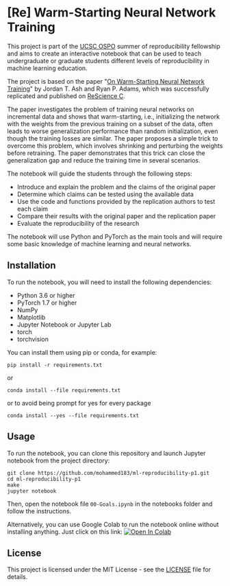 # [Re] Warm-Starting Neural Network Training

This project is part of the [UCSC OSPO](https://ospo.ucsc.edu/) summer of reproducibility fellowship and aims to create an interactive notebook that can be used to teach undergraduate or graduate students different levels of reproducibility in machine learning education.

The project is based on the paper "[On Warm-Starting Neural Network Training](https://arxiv.org/abs/1910.08475)" by Jordan T. Ash and Ryan P. Adams, which was successfully replicated and published on [ReScience C](https://rescience.github.io/bibliography/Kireev_2021.html).

The paper investigates the problem of training neural networks on incremental data and shows that warm-starting, i.e., initializing the network with the weights from the previous training on a subset of the data, often leads to worse generalization performance than random initialization, even though the training losses are similar. The paper proposes a simple trick to overcome this problem, which involves shrinking and perturbing the weights before retraining. The paper demonstrates that this trick can close the generalization gap and reduce the training time in several scenarios.

The notebook will guide the students through the following steps:

- Introduce and explain the problem and the claims of the original paper
- Determine which claims can be tested using the available data
- Use the code and functions provided by the replication authors to test each claim
- Compare their results with the original paper and the replication paper
- Evaluate the reproducibility of the research

The notebook will use Python and PyTorch as the main tools and will require some basic knowledge of machine learning and neural networks.

## Installation

To run the notebook, you will need to install the following dependencies:

- Python 3.6 or higher
- PyTorch 1.7 or higher
- NumPy
- Matplotlib
- Jupyter Notebook or Jupyter Lab
- torch
- torchvision

You can install them using pip or conda, for example:

```
pip install -r requirements.txt
```

or

```
conda install --file requirements.txt
```
or to avoid being prompt for yes for every package
```
conda install --yes --file requirements.txt
```

## Usage

To run the notebook, you can clone this repository and launch Jupyter notebook from the project directory:

```
git clone https://github.com/mohammed183/ml-reproducibility-p1.git
cd ml-reproducibility-p1
make
jupyter notebook
```

Then, open the notebook file `00-Goals.ipynb` in the notebooks folder and follow the instructions.

Alternatively, you can use Google Colab to run the notebook online without installing anything. Just click on this link: <a target="_blank" href="https://colab.research.google.com/github/mohammed183/ml-reproducibility-p1/blob/main/notebooks/00-Goals.ipynb">
  <img src="https://colab.research.google.com/assets/colab-badge.svg" alt="Open In Colab"/>
</a>

## License

This project is licensed under the MIT License - see the [LICENSE](LICENSE) file for details.
